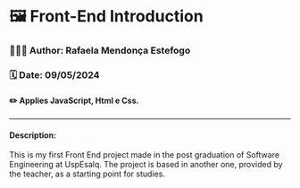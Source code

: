 <h1>🖼️ Front-End Introduction</h1>
<h3>👩🏻‍💻 Author: Rafaela Mendonça Estefogo</h3>
<h3>🗓️ Date: 09/05/2024</h3>
<h4>✏️ Applies JavaScript, Html e Css.</h4>
<hr>
<h4>Description:</h4>
<p>This is my first Front End project made in the post graduation of Software Engineering at UspEsalq. The project is based in another one, provided by the teacher, as a starting point for studies.</p>

